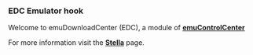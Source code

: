 ### EDC Emulator hook

Welcome to emuDownloadCenter (EDC), a module of [**emuControlCenter**](https://github.com/PhoenixInteractiveNL/emuControlCenter/wiki/)

For more information visit the [**Stella**](https://github.com/PhoenixInteractiveNL/emuDownloadCenter/wiki/Emulator-stella#menu) page.
